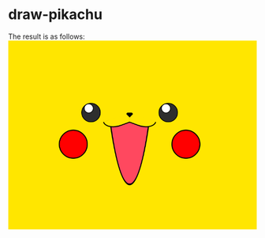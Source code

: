 # draw-pikachu
The result is as follows:
![](https://github.com/MrZWH/draw-pikachu/blob/master/result.PNG)
